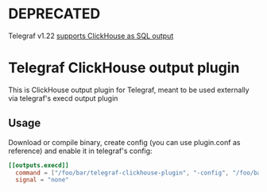# DEPRECATED

Telegraf v1.22 [supports ClickHouse as SQL output](https://github.com/influxdata/telegraf/pull/9671)

# Telegraf ClickHouse output plugin

This is ClickHouse output plugin for Telegraf, meant to be used externally via telegraf's execd output plugin

## Usage

Download or compile binary, create config (you can use plugin.conf as reference) and enable it in telegraf's config:

```toml
[[outputs.execd]]
  command = ["/foo/bar/telegraf-clickhouse-plugin", "-config", "/foo/bar/blabla.conf"]
  signal = "none"
```
